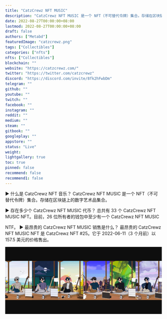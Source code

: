 ```yaml
---
title: "CatzCrewz NFT MUSIC"
description: "CatzCrewz NFT MUSIC 是一个 NFT（不可替代令牌）集合。存储在区块链上的数字艺术品集合。"
date: 2022-08-27T00:00:00+08:00
lastmod: 2022-08-27T00:00:00+08:00
draft: false
authors: ["Metabd"]
featuredImage: "catzcrewz.png"
tags: ["Collectibles"]
categories: ["nfts"]
nfts: ["Collectibles"]
blockchain: ""
website: "https://catzcrewz.com/"
twitter: "https://twitter.com/catzcrewz"
discord: "https://discord.com/invite/8fk2hFwbDm"
telegram: ""
github: ""
youtube: ""
twitch: ""
facebook: ""
instagram: ""
reddit: ""
medium: ""
steam: ""
gitbook: ""
googleplay: ""
appstore: ""
status: "Live"
weight: 
lightgallery: true
toc: true
pinned: false
recommend: false
recommend1: false
---
```

▶ 什么是 CatzCrewz NFT 音乐？
CatzCrewz NFT MUSIC 是一个 NFT（不可替代令牌）集合。存储在区块链上的数字艺术品集合。

▶ 存在多少个 CatzCrewz NFT MUSIC 代币？
总共有 33 个 CatzCrewz NFT MUSIC NFT。目前，26 位所有者的钱包中至少有一个 CatzCrewz NFT MUSIC 

NTF。
▶ 最昂贵的 CatzCrewz NFT MUSIC 销售是什么？
最昂贵的 CatzCrewz NFT MUSIC NFT 是 CatzCrewz NFT #25。它于 2022-06-11（3 个月前）以 157.5 美元的价格售出。

![nft](46453132121_new.png)